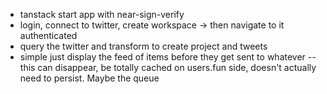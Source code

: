 - tanstack start app with near-sign-verify
- login, connect to twitter, create workspace -> then navigate to it authenticated
- query the twitter and transform to create project and tweets
- simple just display the feed of items before they get sent to whatever -- this can disappear, be totally cached on users.fun side, doesn't actually need to persist. Maybe the queue